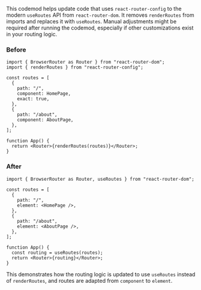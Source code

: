 

This codemod helps update code that uses `react-router-config` to the modern `useRoutes` API from `react-router-dom`. It removes `renderRoutes` from imports and replaces it with `useRoutes`. Manual adjustments might be required after running the codemod, especially if other customizations exist in your routing logic.

### Before

```tsx
import { BrowserRouter as Router } from "react-router-dom";
import { renderRoutes } from "react-router-config";

const routes = [
  {
    path: "/",
    component: HomePage,
    exact: true,
  },
  {
    path: "/about",
    component: AboutPage,
  },
];

function App() {
  return <Router>{renderRoutes(routes)}</Router>;
}
```

### After

```tsx
import { BrowserRouter as Router, useRoutes } from "react-router-dom";

const routes = [
  {
    path: "/",
    element: <HomePage />,
  },
  {
    path: "/about",
    element: <AboutPage />,
  },
];

function App() {
  const routing = useRoutes(routes);
  return <Router>{routing}</Router>;
}
``` 

This demonstrates how the routing logic is updated to use `useRoutes` instead of `renderRoutes`, and routes are adapted from `component` to `element`.
